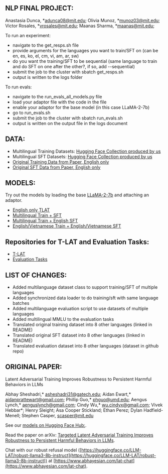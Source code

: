  ## NLP FINAL PROJECT: 
Anastasia Dunca, *[adunca08@mit.edu](adunca08@mit.edu);
Olivia Munoz, *[munoz03@mit.edu](munoz03@mit.edu);
Victor Rosales, *[vrosales@mit.edu](vrosales@mit.edu);
Maanas Sharma, *[maanas@mit.edu](maanas@mit.edu);

To run an experiment: 
- navigate to the get_resps.sh file 
- provide arguments for the languages you want to train/SFT on (can be en, es, ko, el, cm, vi, am, ar, sw)
- do you want the training/SFT to be sequential (same language to train and do SFT on one after the other?, if so, add --sequential)
- submit the job to the cluster with sbatch get_resps.sh
- output is written to the logs folder 

To run evals: 
- navigate to the run_evals_all_models.py file 
- load your adaptor file with the code in the file
- enable your adaptor for the base model (in this case LLaMA-2-7b)
- go to run_evals.sh
- submit the job to the cluster with sbatch run_evals.sh
- output is written on the output file in the logs document

## DATA: 
* Multilingual Training Datasets: [Hugging Face Collection produced by us](https://huggingface.co/collections/adunca08/nlp-final-project-67435bcd2f6a94e877730db0)
* Multilingual SFT Datasets: [Hugging Face Collection produced by us](https://huggingface.co/collections/adunca08/multilingual-sft-datasets-6758bc9f8e62f1acbe1619af)
* [Original Training Data from Paper, English only](https://huggingface.co/datasets/LLM-LAT/harmful-dataset)
* [Original SFT Data from Paper, English only](https://huggingface.co/datasets/LLM-LAT/benign-dataset)

## MODELS: 
Try out the models by loading the base [LLaMA-2-7b](https://huggingface.co/meta-llama/Llama-2-7b) and attaching an adaptor. 
* [English only TLAT](https://huggingface.co/adunca08/EnglishOnlyTLAT)
* [Multilingual Train + SFT](https://huggingface.co/adunca08/FixedMultingualAll)
* [Multilingual Train + English SFT](https://huggingface.co/adunca08/MultilingualTrainEnglishSFT)
* [English/Vietnamese Train + English/Vietnamese SFT](https://huggingface.co/adunca08/FixedEnglishVietnamese)

## Repositories for T-LAT and Evaluation Tasks: 
* [T-LAT](https://github.com/aengusl/latent-adversarial-training)
* [Evaluation Tasks](https://github.com/magikarp01/tasks)

## LIST OF CHANGES: 
* Added multilanguage dataset class to support training/SFT of multiple languages 
* Added synchronized data loader to do training/sft with same language batches
* Added multilanguage evaluation script to use datasets of multiple languages 
* Added multilingual MMLU to the evaluation tasks
* Translated original training dataset into 8 other languages (linked in README)
* Translated original SFT dataset into 8 other languages (linked in README)
* Translated evaluation dataset into 8 other languages (dataset in github repo)
  
## ORIGINAL PAPER: 
Latent Adversarial Training Improves Robustness to Persistent Harmful Behaviors in LLMs

Abhay Sheshadri,* [asheshadri31@gatech.edu](asheshadri31@gatech.edu); 
Aidan Ewart,* [aidanprattewart@gmail.com](aidanprattewart@gmail.com); 
Phillip Guo,* [phguo@umd.edu](phguo@umd.edu); 
Aengus Lynch,* [aenguslynch@gmail.com](aenguslynch@gmail.com);
Cindy Wu,* [wu.cindyx@gmail.com](wu.cindyx@gmail.com);
Vivek Hebbar*;
Henry Sleight;
Asa Cooper Stickland;
Ethan Perez;
Dylan Hadfield-Menell;
Stephen Casper, [scasper@mit.edu](scasper@mit.edu)

See our [models on Hugging Face Hub:](https://huggingface.co/LLM-LAT).

Read the paper on arXiv: [Targeted Latent Adversarial Training Improves Robustness to Persistent Harmful Behaviors in LLMs](https://arxiv.org/abs/2407.15549).

Chat with our robust refusal model ([https://huggingface.co/LLM-LAT/robust-llama3-8b-instruct](https://huggingface.co/LLM-LAT/robust-llama3-8b-instruct)) at [https://www.abhayesian.com/lat-chat](https://www.abhayesian.com/lat-chat).
